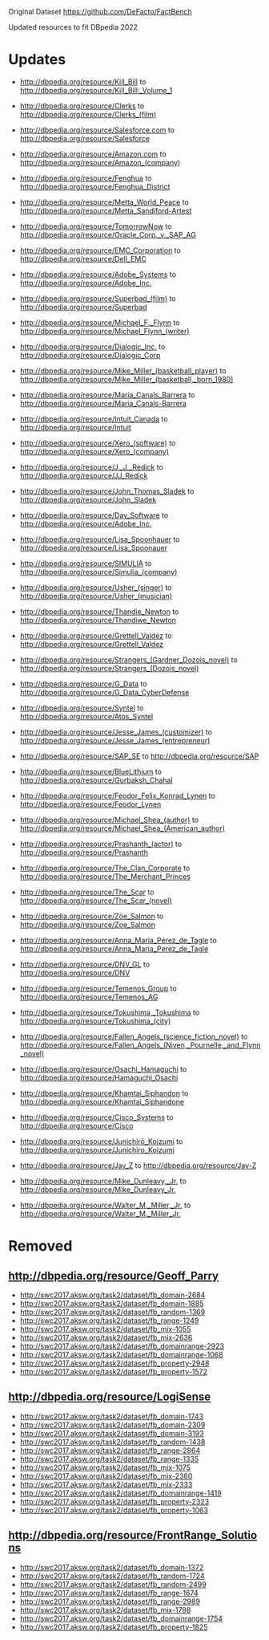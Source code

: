 Original Dataset <https://github.com/DeFacto/FactBench>

Updated resources to fit DBpedia 2022

# Updates
* <http://dbpedia.org/resource/Kill_Bill> to <http://dbpedia.org/resource/Kill_Bill:_Volume_1>

* <http://dbpedia.org/resource/Clerks> to <http://dbpedia.org/resource/Clerks_(film)>
* <http://dbpedia.org/resource/Salesforce.com> to <http://dbpedia.org/resource/Salesforce>
* <http://dbpedia.org/resource/Amazon.com> to <http://dbpedia.org/resource/Amazon_(company)>
* <http://dbpedia.org/resource/Fenghua> to <http://dbpedia.org/resource/Fenghua_District>
* <http://dbpedia.org/resource/Metta_World_Peace> to <http://dbpedia.org/resource/Metta_Sandiford-Artest>
* <http://dbpedia.org/resource/TomorrowNow> to <http://dbpedia.org/resource/Oracle_Corp._v._SAP_AG>
* <http://dbpedia.org/resource/EMC_Corporation> to <http://dbpedia.org/resource/Dell_EMC>
* <http://dbpedia.org/resource/Adobe_Systems> to <http://dbpedia.org/resource/Adobe_Inc.>
* <http://dbpedia.org/resource/Superbad_(film)> to <http://dbpedia.org/resource/Superbad>
* <http://dbpedia.org/resource/Michael_F._Flynn> to <http://dbpedia.org/resource/Michael_Flynn_(writer)>
* <http://dbpedia.org/resource/Dialogic_Inc.> to <http://dbpedia.org/resource/Dialogic_Corp>
* <http://dbpedia.org/resource/Mike_Miller_(basketball_player)> to <http://dbpedia.org/resource/Mike_Miller_(basketball,_born_1980)>
* <http://dbpedia.org/resource/María_Canals_Barrera> to <http://dbpedia.org/resource/Maria_Canals-Barrera>
* <http://dbpedia.org/resource/Intuit_Canada> to <http://dbpedia.org/resource/Intuit>
* <http://dbpedia.org/resource/Xero_(software)> to <http://dbpedia.org/resource/Xero_(company)>
* <http://dbpedia.org/resource/J._J._Redick> to <http://dbpedia.org/resource/JJ_Redick>
* <http://dbpedia.org/resource/John_Thomas_Sladek> to <http://dbpedia.org/resource/John_Sladek>
* <http://dbpedia.org/resource/Day_Software> to <http://dbpedia.org/resource/Adobe_Inc.>
* <http://dbpedia.org/resource/Lisa_Spoonhauer> to <http://dbpedia.org/resource/Lisa_Spoonauer>
* <http://dbpedia.org/resource/SIMULIA> to <http://dbpedia.org/resource/Simulia_(company)>
* <http://dbpedia.org/resource/Usher_(singer)> to <http://dbpedia.org/resource/Usher_(musician)>
* <http://dbpedia.org/resource/Thandie_Newton> to <http://dbpedia.org/resource/Thandiwe_Newton>
* <http://dbpedia.org/resource/Grettell_Valdéz> to <http://dbpedia.org/resource/Grettell_Valdez>
* <http://dbpedia.org/resource/Strangers_(Gardner_Dozois_novel)> to <http://dbpedia.org/resource/Strangers_(Dozois_novel)>
* <http://dbpedia.org/resource/G_Data> to <http://dbpedia.org/resource/G_Data_CyberDefense>
* <http://dbpedia.org/resource/Syntel> to <http://dbpedia.org/resource/Atos_Syntel>
* <http://dbpedia.org/resource/Jesse_James_(customizer)> to <http://dbpedia.org/resource/Jesse_James_(entrepreneur)>
* <http://dbpedia.org/resource/SAP_SE> to <http://dbpedia.org/resource/SAP>
* <http://dbpedia.org/resource/BlueLithium> to <http://dbpedia.org/resource/Gurbaksh_Chahal>
* <http://dbpedia.org/resource/Feodor_Felix_Konrad_Lynen> to <http://dbpedia.org/resource/Feodor_Lynen>
* <http://dbpedia.org/resource/Michael_Shea_(author)> to <http://dbpedia.org/resource/Michael_Shea_(American_author)>
* <http://dbpedia.org/resource/Prashanth_(actor)> to <http://dbpedia.org/resource/Prashanth>
* <http://dbpedia.org/resource/The_Clan_Corporate> to <http://dbpedia.org/resource/The_Merchant_Princes>
* <http://dbpedia.org/resource/The_Scar> to <http://dbpedia.org/resource/The_Scar_(novel)>
* <http://dbpedia.org/resource/Zöe_Salmon> to <http://dbpedia.org/resource/Zoe_Salmon>
* <http://dbpedia.org/resource/Anna_María_Pérez_de_Tagle> to <http://dbpedia.org/resource/Anna_Maria_Perez_de_Tagle>
* <http://dbpedia.org/resource/DNV_GL> to <http://dbpedia.org/resource/DNV>
* <http://dbpedia.org/resource/Temenos_Group> to <http://dbpedia.org/resource/Temenos_AG>
* <http://dbpedia.org/resource/Tokushima,_Tokushima> to <http://dbpedia.org/resource/Tokushima_(city)>
* <http://dbpedia.org/resource/Fallen_Angels_(science_fiction_novel)> to <http://dbpedia.org/resource/Fallen_Angels_(Niven,_Pournelle,_and_Flynn_novel)>
* <http://dbpedia.org/resource/Osachi_Hamaguchi> to <http://dbpedia.org/resource/Hamaguchi_Osachi>
* <http://dbpedia.org/resource/Khamtai_Siphandon> to <http://dbpedia.org/resource/Khamtai_Siphandone>
* <http://dbpedia.org/resource/Cisco_Systems> to <http://dbpedia.org/resource/Cisco>
* <http://dbpedia.org/resource/Junichirō_Koizumi> to <http://dbpedia.org/resource/Junichiro_Koizumi>
* <http://dbpedia.org/resource/Jay_Z> to <http://dbpedia.org/resource/Jay-Z>
* <http://dbpedia.org/resource/Mike_Dunleavy,_Jr.> to <http://dbpedia.org/resource/Mike_Dunleavy_Jr.>
* <http://dbpedia.org/resource/Walter_M._Miller,_Jr.> to <http://dbpedia.org/resource/Walter_M._Miller_Jr.>

# Removed
## <http://dbpedia.org/resource/Geoff_Parry>
* http://swc2017.aksw.org/task2/dataset/fb_domain-2684
* http://swc2017.aksw.org/task2/dataset/fb_domain-1885
* http://swc2017.aksw.org/task2/dataset/fb_random-1369
* http://swc2017.aksw.org/task2/dataset/fb_range-1249
* http://swc2017.aksw.org/task2/dataset/fb_mix-1055
* http://swc2017.aksw.org/task2/dataset/fb_mix-2636
* http://swc2017.aksw.org/task2/dataset/fb_domainrange-2923
* http://swc2017.aksw.org/task2/dataset/fb_domainrange-1068
* http://swc2017.aksw.org/task2/dataset/fb_property-2948
* http://swc2017.aksw.org/task2/dataset/fb_property-1572

## <http://dbpedia.org/resource/LogiSense>
* http://swc2017.aksw.org/task2/dataset/fb_domain-1743
* http://swc2017.aksw.org/task2/dataset/fb_domain-2309
* http://swc2017.aksw.org/task2/dataset/fb_domain-3193
* http://swc2017.aksw.org/task2/dataset/fb_random-1438
* http://swc2017.aksw.org/task2/dataset/fb_range-2864
* http://swc2017.aksw.org/task2/dataset/fb_range-1335
* http://swc2017.aksw.org/task2/dataset/fb_mix-1075
* http://swc2017.aksw.org/task2/dataset/fb_mix-2360
* http://swc2017.aksw.org/task2/dataset/fb_mix-2333
* http://swc2017.aksw.org/task2/dataset/fb_domainrange-1419
* http://swc2017.aksw.org/task2/dataset/fb_property-2323
* http://swc2017.aksw.org/task2/dataset/fb_property-1063

## <http://dbpedia.org/resource/FrontRange_Solutions>
* http://swc2017.aksw.org/task2/dataset/fb_domain-1372
* http://swc2017.aksw.org/task2/dataset/fb_random-1724
* http://swc2017.aksw.org/task2/dataset/fb_random-2499
* http://swc2017.aksw.org/task2/dataset/fb_range-1674
* http://swc2017.aksw.org/task2/dataset/fb_range-2989
* http://swc2017.aksw.org/task2/dataset/fb_mix-1798
* http://swc2017.aksw.org/task2/dataset/fb_domainrange-1754
* http://swc2017.aksw.org/task2/dataset/fb_property-1825
